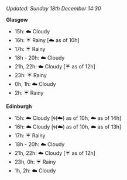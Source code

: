 *Updated: Sunday 18th December 14:30*

**Glasgow**

* 15h: :cloud: Cloudy
* 16h: :umbrella: Rainy [:cloud: as of 10h]
* 17h: :umbrella: Rainy
* 18h - 20h: :cloud: Cloudy
* 21h, 22h: :cloud: Cloudy [:umbrella: as of 12h]
* 23h: :umbrella: Rainy
* 0h, 1h: :cloud: Cloudy
* 2h: :umbrella: Rainy

**Edinburgh**

* 15h: :cloud: Cloudy [:cyclone:(:cloud:) as of 10h, :cloud: as of 14h]
* 16h: :cloud: Cloudy [:cyclone:(:cloud:) as of 10h, :cloud: as of 13h]
* 17h: :umbrella: Rainy
* 18h - 20h: :cloud: Cloudy
* 21h, 22h: :cloud: Cloudy [:umbrella: as of 12h]
* 23h, 0h: :umbrella: Rainy
* 1h, 2h: :cloud: Cloudy
